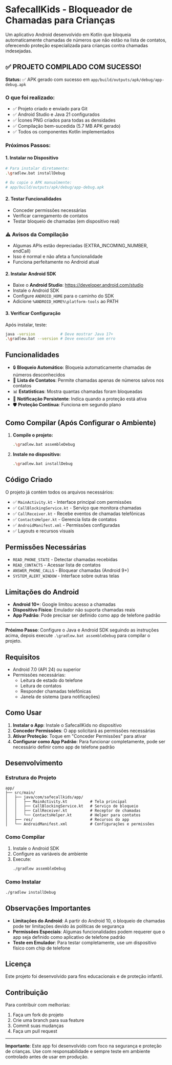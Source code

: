 # SafecallKids - Bloqueador de Chamadas para Crianças

Um aplicativo Android desenvolvido em Kotlin que bloqueia automaticamente chamadas de números que não estão na lista de contatos, oferecendo proteção especializada para crianças contra chamadas indesejadas.

## ✅ PROJETO COMPILADO COM SUCESSO!

**Status:** ✅ APK gerado com sucesso em `app/build/outputs/apk/debug/app-debug.apk`

### O que foi realizado:
- ✅ Projeto criado e enviado para Git
- ✅ Android Studio e Java 21 configurados
- ✅ Ícones PNG criados para todas as densidades
- ✅ Compilação bem-sucedida (5.7 MB APK gerado)
- ✅ Todos os componentes Kotlin implementados

### Próximos Passos:

#### 1. Instalar no Dispositivo
```bash
# Para instalar diretamente:
.\gradlew.bat installDebug

# Ou copie o APK manualmente:
# app/build/outputs/apk/debug/app-debug.apk
```

#### 2. Testar Funcionalidades
- Conceder permissões necessárias
- Verificar carregamento de contatos
- Testar bloqueio de chamadas (em dispositivo real)

### ⚠️ Avisos da Compilação
- Algumas APIs estão depreciadas (EXTRA_INCOMING_NUMBER, endCall)
- Isso é normal e não afeta a funcionalidade
- Funciona perfeitamente no Android atual

#### 2. Instalar Android SDK
- Baixe o **Android Studio**: https://developer.android.com/studio  
- Instale o Android SDK
- Configure `ANDROID_HOME` para o caminho do SDK
- Adicione `%ANDROID_HOME%\platform-tools` ao PATH

#### 3. Verificar Configuração
Após instalar, teste:
```bash
java -version           # Deve mostrar Java 17+
.\gradlew.bat --version # Deve executar sem erro
```

## Funcionalidades

- 🔒 **Bloqueio Automático**: Bloqueia automaticamente chamadas de números desconhecidos
- 📱 **Lista de Contatos**: Permite chamadas apenas de números salvos nos contatos
- 📊 **Estatísticas**: Mostra quantas chamadas foram bloqueadas
- 🔔 **Notificação Persistente**: Indica quando a proteção está ativa
- 🛡️ **Proteção Contínua**: Funciona em segundo plano

## Como Compilar (Após Configurar o Ambiente)

1. **Compile o projeto:**
   ```bash
   .\gradlew.bat assembleDebug
   ```

2. **Instale no dispositivo:**
   ```bash
   .\gradlew.bat installDebug
   ```

## Código Criado

O projeto já contém todos os arquivos necessários:

- ✅ `MainActivity.kt` - Interface principal com permissões
- ✅ `CallBlockingService.kt` - Serviço que monitora chamadas  
- ✅ `CallReceiver.kt` - Recebe eventos de chamadas telefônicas
- ✅ `ContactsHelper.kt` - Gerencia lista de contatos
- ✅ `AndroidManifest.xml` - Permissões configuradas
- ✅ Layouts e recursos visuais

## Permissões Necessárias

- `READ_PHONE_STATE` - Detectar chamadas recebidas
- `READ_CONTACTS` - Acessar lista de contatos
- `ANSWER_PHONE_CALLS` - Bloquear chamadas (Android 9+)
- `SYSTEM_ALERT_WINDOW` - Interface sobre outras telas

## Limitações do Android

- **Android 10+**: Google limitou acesso a chamadas
- **Dispositivo Físico**: Emulador não suporta chamadas reais
- **App Padrão**: Pode precisar ser definido como app de telefone padrão

---

**Próximo Passo**: Configure o Java e Android SDK seguindo as instruções acima, depois execute `.\gradlew.bat assembleDebug` para compilar o projeto.

## Requisitos

- Android 7.0 (API 24) ou superior
- Permissões necessárias:
  - Leitura de estado do telefone
  - Leitura de contatos
  - Responder chamadas telefônicas
  - Janela de sistema (para notificações)

## Como Usar

1. **Instalar o App**: Instale o SafecallKids no dispositivo
2. **Conceder Permissões**: O app solicitará as permissões necessárias
3. **Ativar Proteção**: Toque em "Conceder Permissões" para ativar
4. **Configurar como App Padrão**: Para funcionar completamente, pode ser necessário definir como app de telefone padrão

## Desenvolvimento

### Estrutura do Projeto

```
app/
├── src/main/
│   ├── java/com/safecallkids/app/
│   │   ├── MainActivity.kt          # Tela principal
│   │   ├── CallBlockingService.kt   # Serviço de bloqueio
│   │   ├── CallReceiver.kt          # Receptor de chamadas
│   │   └── ContactsHelper.kt        # Helper para contatos
│   ├── res/                         # Recursos do app
│   └── AndroidManifest.xml          # Configurações e permissões
```

### Como Compilar

1. Instale o Android SDK
2. Configure as variáveis de ambiente
3. Execute:
   ```bash
   ./gradlew assembleDebug
   ```

### Como Instalar

```bash
./gradlew installDebug
```

## Observações Importantes

- **Limitações do Android**: A partir do Android 10, o bloqueio de chamadas pode ter limitações devido às políticas de segurança
- **Permissões Especiais**: Algumas funcionalidades podem requerer que o app seja definido como aplicativo de telefone padrão
- **Teste em Emulador**: Para testar completamente, use um dispositivo físico com chip de telefone

## Licença

Este projeto foi desenvolvido para fins educacionais e de proteção infantil.

## Contribuição

Para contribuir com melhorias:
1. Faça um fork do projeto
2. Crie uma branch para sua feature
3. Commit suas mudanças
4. Faça um pull request

---

**Importante**: Este app foi desenvolvido com foco na segurança e proteção de crianças. Use com responsabilidade e sempre teste em ambiente controlado antes de usar em produção.
